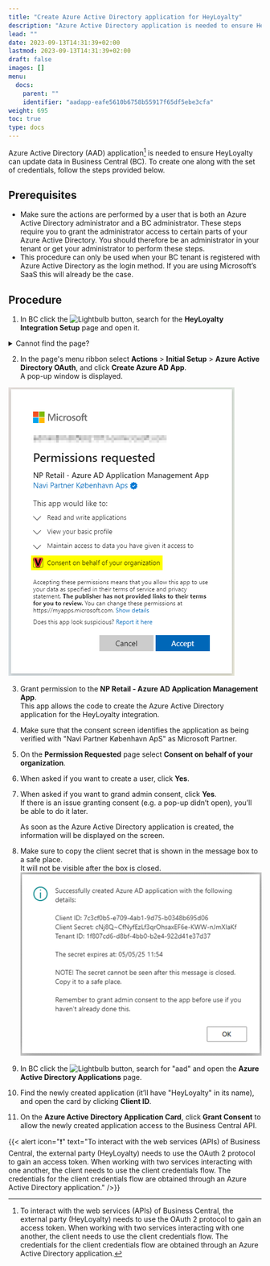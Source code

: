 ```yaml
---
title: "Create Azure Active Directory application for HeyLoyalty"
description: "Azure Active Directory application is needed to ensure HeyLoyalty can update data in Business Central"
lead: ""
date: 2023-09-13T14:31:39+02:00
lastmod: 2023-09-13T14:31:39+02:00
draft: false
images: []
menu:
  docs:
    parent: ""
    identifier: "aadapp-eafe5610b6758b55917f65df5ebe3cfa"
weight: 695
toc: true
type: docs
---
```


Azure Active Directory (AAD) application[^1] is needed to ensure HeyLoyalty can update data in Business Central (BC).
To create one along with the set of credentials, follow the steps provided below.
[^1]: To interact with the web services (APIs) of Business Central, the external party (HeyLoyalty) needs to use the OAuth 2 protocol to gain an access token. When working with two services interacting with one another, the client needs to use the client credentials flow. The credentials for the client credentials flow are obtained through an Azure Active Directory application.

## Prerequisites

-	Make sure the actions are performed by a user that is both an Azure Active Directory administrator and a BC administrator. These steps require you to grant the administrator access to certain parts of your Azure Active Directory. You should therefore be an administrator in your tenant or get your administrator to perform these steps.
-	This procedure can only be used when your BC tenant is registered with Azure Active Directory as the login method. If you are using Microsoft’s SaaS this will already be the case.

## Procedure

1. In BC click the ![Lightbulb](Lightbulb_icon.PNG) button, search for the **HeyLoyalty Integration Setup** page and open it.
<details>
<summary>
Cannot find the page?
</summary>
HeyLoyalty integration feature is not enabled by default. To enable it, navigate to <b>NaviPartner Feature Management</b> page, and make sure there is a checkmark in field <b>Enabled</b> on the <b>HeyLoyalty Integration</b> line. Do not forget to log into to the system again after enabling the integration.
</details>

2. In the page's menu ribbon select **Actions** > **Initial Setup** > **Azure Active Directory OAuth**, and click **Create Azure AD App**.   
   A pop-up window is displayed.       

![Granting permissions to NP Retail - Azure AD Application Management App](Images/AADappPermissions.png)

3. Grant permission to the **NP Retail - Azure AD Application Management App**.       
   This app allows the code to create the Azure Active Directory application for the HeyLoyalty integration.     
4. Make sure that the consent screen identifies the application as being verified with "Navi Partner København ApS" as Microsoft Partner.
5. On the **Permission Requested** page select **Consent on behalf of your organization**.

6. When asked if you want to create a user, click **Yes**.

7. When asked if you want to grand admin consent, click **Yes**.     
    If there is an issue granting consent (e.g. a pop-up didn’t open), you’ll be able to do it later.

    As soon as the Azure Active Directory application is created, the information will be displayed on the screen.

8. Make sure to copy the client secret that is shown in the message box to a safe place.    
   It will not be visible after the box is closed.
![Azure AD application details](Images/AADappDetails.png)

9. In BC click the ![Lightbulb](Lightbulb_icon.PNG) button, search for "aad" and open the **Azure Active Directory Applications** page.

10. Find the newly created application (it’ll have "HeyLoyalty" in its name), and open the card by clicking **Client ID**.

11. On the **Azure Active Directory Application Card**, click **Grant Consent** to allow the newly created application access to the Business Central API.


{{< alert icon="❗" text="To interact with the web services (APIs) of Business Central, the external party (HeyLoyalty) needs to use the OAuth 2 protocol to gain an access token. When working with two services interacting with one another, the client needs to use the client credentials flow. The credentials for the client credentials flow are obtained through an Azure Active Directory application.</a>" />}}